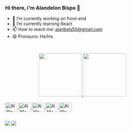 ### Hi there, i'm Alandelon Bispo 👋

- 🔭 I’m currently working on front-end
- 🌱 I’m currently learning React
- 📫 How to reach me: alanbsts50@gmail.com
- 😄 Pronouns: He/his

## 
<br> 
<div align="center">
  <a href="https://github.com/AlanBispo">
  <img height="140em" src="https://github-readme-stats.vercel.app/api?username=AlanBispo&show_icons=true&theme=dark&include_all_commits=true&count_private=true"/>
  <img height="140em" src="https://github-readme-stats.vercel.app/api/top-langs/?username=AlanBispo&layout=compact&langs_count=7&theme=dark"/>
</div>
<div style="display: inline_block"><br>
  <img align="center" alt="Alan-HTML" height="30" width="40" src="https://cdn.jsdelivr.net/gh/devicons/devicon/icons/html5/html5-original.svg"">
  <img align="center" alt="Alan-CSS" height="30" width="40" src="https://cdn.jsdelivr.net/gh/devicons/devicon/icons/css3/css3-original.svg">
  <img align="center" alt="Alan-CSS" height="30" width="40" src="https://cdn.jsdelivr.net/gh/devicons/devicon/icons/bootstrap/bootstrap-original.svg"">
  <img align="center" alt="Alan-Js" height="30" width="40" src="https://cdn.jsdelivr.net/gh/devicons/devicon/icons/javascript/javascript-original.svg">
  <img align="center" alt="Alan-React" height="30" width="40" src="https://cdn.jsdelivr.net/gh/devicons/devicon/icons/react/react-original.svg">
  
  
  ##
 
<div> 
  <a href = "mailto:alanbsts50@gmail.com"><img src="https://img.shields.io/badge/-Gmail-%23333?style=for-the-badge&logo=gmail&logoColor=red" target="_blank"></a>
  <a href="https://www.linkedin.com/in/alandelon-bispo-33b404213/" target="_blank"><img src="https://img.shields.io/badge/-LinkedIn-%230077B5?style=for-the-badge&logo=linkedin&logoColor=white" target="_blank"></a> 
 
</div>

